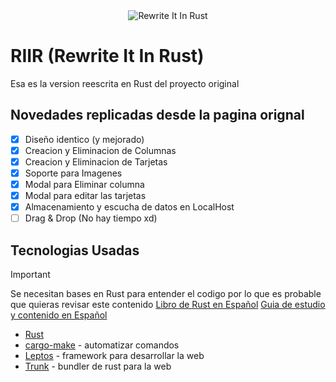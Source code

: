 <div align="center">
    <img alt="Rewrite It In Rust" src="https://ghost.fission.codes/content/images/2023/04/Rewrite-It-In-Rust---Postcard---Front.jpeg" />
</div>

# RIIR (Rewrite It In Rust)
Esa es la version reescrita en Rust del proyecto original

## Novedades replicadas desde la pagina orignal
- [x] Diseño identico (y mejorado)
- [x] Creacion y Eliminacion de Columnas
- [x] Creacion y Eliminacion de Tarjetas
- [x] Soporte para Imagenes
- [x] Modal para Eliminar columna
- [x] Modal para editar las tarjetas
- [x] Almacenamiento y escucha de datos en LocalHost
- [ ] Drag & Drop (No hay tiempo xd)

## Tecnologias Usadas
> [!IMPORTANT]
> Se necesitan bases en Rust para entender el codigo por lo que es probable que quieras revisar este contenido
> [Libro de Rust en Español](https://rustlang-es.org/rust-book-es)
> [Guia de estudio y contenido en Español](https://rustlang-es.org/aprende)

- [Rust](https://rust-lang.org)
- [cargo-make](https://github.com/sagiegurari/cargo-make) - automatizar comandos
- [Leptos](https://leptos.dev) - framework para desarrollar la web
- [Trunk](https://trunkrs.dev) - bundler de rust para la web
